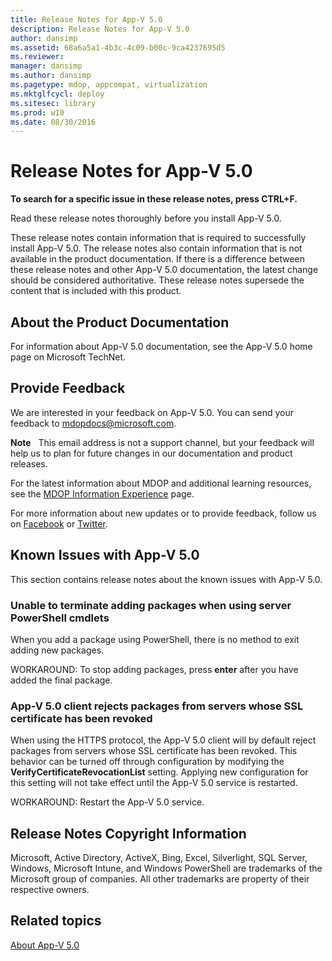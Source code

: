 ```yaml
---
title: Release Notes for App-V 5.0
description: Release Notes for App-V 5.0
author: dansimp
ms.assetid: 68a6a5a1-4b3c-4c09-b00c-9ca4237695d5
ms.reviewer: 
manager: dansimp
ms.author: dansimp
ms.pagetype: mdop, appcompat, virtualization
ms.mktglfcycl: deploy
ms.sitesec: library
ms.prod: w10
ms.date: 08/30/2016
---
```



# Release Notes for App-V 5.0


**To search for a specific issue in these release notes, press CTRL+F.**

Read these release notes thoroughly before you install App-V 5.0.

These release notes contain information that is required to successfully install App-V 5.0. The release notes also contain information that is not available in the product documentation. If there is a difference between these release notes and other App-V 5.0 documentation, the latest change should be considered authoritative. These release notes supersede the content that is included with this product.

## About the Product Documentation


For information about App-V 5.0 documentation, see the App-V 5.0 home page on Microsoft TechNet.

## Provide Feedback


We are interested in your feedback on App-V 5.0. You can send your feedback to <mdopdocs@microsoft.com>.

**Note**  
This email address is not a support channel, but your feedback will help us to plan for future changes in our documentation and product releases.

 

For the latest information about MDOP and additional learning resources, see the [MDOP Information Experience](https://go.microsoft.com/fwlink/p/?LinkId=236032) page.

For more information about new updates or to provide feedback, follow us on [Facebook](https://go.microsoft.com/fwlink/p/?LinkId=242445) or [Twitter](https://go.microsoft.com/fwlink/p/?LinkId=242447).

## Known Issues with App-V 5.0


This section contains release notes about the known issues with App-V 5.0.

### Unable to terminate adding packages when using server PowerShell cmdlets

When you add a package using PowerShell, there is no method to exit adding new packages.

WORKAROUND: To stop adding packages, press **enter** after you have added the final package.

### <a href="" id="-------------app-v-5-0-client-rejects-packages-from-servers-whose-ssl-certificate-has-been-revoked"></a> App-V 5.0 client rejects packages from servers whose SSL certificate has been revoked

When using the HTTPS protocol, the App-V 5.0 client will by default reject packages from servers whose SSL certificate has been revoked. This behavior can be turned off through configuration by modifying the **VerifyCertificateRevocationList** setting. Applying new configuration for this setting will not take effect until the App-V 5.0 service is restarted.

WORKAROUND: Restart the App-V 5.0 service.

## Release Notes Copyright Information


Microsoft, Active Directory, ActiveX, Bing, Excel, Silverlight, SQL Server, Windows, Microsoft Intune, and Windows PowerShell are trademarks of the Microsoft group of companies. All other trademarks are property of their respective owners.








## Related topics


[About App-V 5.0](about-app-v-50.md)

 

 





